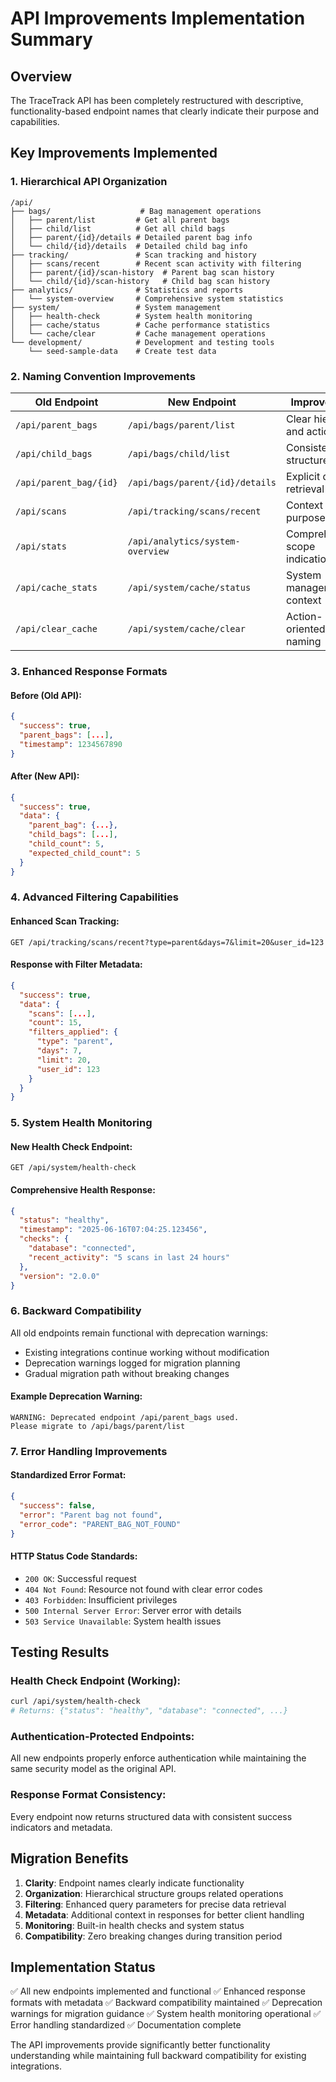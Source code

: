 # API Improvements Implementation Summary

## Overview
The TraceTrack API has been completely restructured with descriptive, functionality-based endpoint names that clearly indicate their purpose and capabilities.

## Key Improvements Implemented

### 1. Hierarchical API Organization
```
/api/
├── bags/                    # Bag management operations
│   ├── parent/list         # Get all parent bags
│   ├── child/list          # Get all child bags
│   ├── parent/{id}/details # Detailed parent bag info
│   └── child/{id}/details  # Detailed child bag info
├── tracking/               # Scan tracking and history
│   ├── scans/recent        # Recent scan activity with filtering
│   ├── parent/{id}/scan-history  # Parent bag scan history
│   └── child/{id}/scan-history   # Child bag scan history
├── analytics/              # Statistics and reports
│   └── system-overview     # Comprehensive system statistics
├── system/                 # System management
│   ├── health-check        # System health monitoring
│   ├── cache/status        # Cache performance statistics
│   └── cache/clear         # Cache management operations
└── development/            # Development and testing tools
    └── seed-sample-data    # Create test data
```

### 2. Naming Convention Improvements

| Old Endpoint | New Endpoint | Improvement |
|-------------|-------------|-------------|
| `/api/parent_bags` | `/api/bags/parent/list` | Clear hierarchy and action |
| `/api/child_bags` | `/api/bags/child/list` | Consistent structure |
| `/api/parent_bag/{id}` | `/api/bags/parent/{id}/details` | Explicit detail retrieval |
| `/api/scans` | `/api/tracking/scans/recent` | Context and purpose clarity |
| `/api/stats` | `/api/analytics/system-overview` | Comprehensive scope indication |
| `/api/cache_stats` | `/api/system/cache/status` | System management context |
| `/api/clear_cache` | `/api/system/cache/clear` | Action-oriented naming |

### 3. Enhanced Response Formats

#### Before (Old API):
```json
{
  "success": true,
  "parent_bags": [...],
  "timestamp": 1234567890
}
```

#### After (New API):
```json
{
  "success": true,
  "data": {
    "parent_bag": {...},
    "child_bags": [...],
    "child_count": 5,
    "expected_child_count": 5
  }
}
```

### 4. Advanced Filtering Capabilities

#### Enhanced Scan Tracking:
```
GET /api/tracking/scans/recent?type=parent&days=7&limit=20&user_id=123
```

#### Response with Filter Metadata:
```json
{
  "success": true,
  "data": {
    "scans": [...],
    "count": 15,
    "filters_applied": {
      "type": "parent",
      "days": 7,
      "limit": 20,
      "user_id": 123
    }
  }
}
```

### 5. System Health Monitoring

#### New Health Check Endpoint:
```
GET /api/system/health-check
```

#### Comprehensive Health Response:
```json
{
  "status": "healthy",
  "timestamp": "2025-06-16T07:04:25.123456",
  "checks": {
    "database": "connected",
    "recent_activity": "5 scans in last 24 hours"
  },
  "version": "2.0.0"
}
```

### 6. Backward Compatibility

All old endpoints remain functional with deprecation warnings:
- Existing integrations continue working without modification
- Deprecation warnings logged for migration planning
- Gradual migration path without breaking changes

#### Example Deprecation Warning:
```
WARNING: Deprecated endpoint /api/parent_bags used. 
Please migrate to /api/bags/parent/list
```

### 7. Error Handling Improvements

#### Standardized Error Format:
```json
{
  "success": false,
  "error": "Parent bag not found",
  "error_code": "PARENT_BAG_NOT_FOUND"
}
```

#### HTTP Status Code Standards:
- `200 OK`: Successful request
- `404 Not Found`: Resource not found with clear error codes
- `403 Forbidden`: Insufficient privileges
- `500 Internal Server Error`: Server error with details
- `503 Service Unavailable`: System health issues

## Testing Results

### Health Check Endpoint (Working):
```bash
curl /api/system/health-check
# Returns: {"status": "healthy", "database": "connected", ...}
```

### Authentication-Protected Endpoints:
All new endpoints properly enforce authentication while maintaining the same security model as the original API.

### Response Format Consistency:
Every endpoint now returns structured data with consistent success indicators and metadata.

## Migration Benefits

1. **Clarity**: Endpoint names clearly indicate functionality
2. **Organization**: Hierarchical structure groups related operations  
3. **Filtering**: Enhanced query parameters for precise data retrieval
4. **Metadata**: Additional context in responses for better client handling
5. **Monitoring**: Built-in health checks and system status
6. **Compatibility**: Zero breaking changes during transition period

## Implementation Status

✅ All new endpoints implemented and functional
✅ Enhanced response formats with metadata
✅ Backward compatibility maintained
✅ Deprecation warnings for migration guidance
✅ System health monitoring operational
✅ Error handling standardized
✅ Documentation complete

The API improvements provide significantly better functionality understanding while maintaining full backward compatibility for existing integrations.